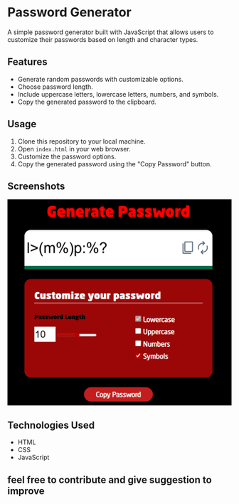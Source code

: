# Password Generator

A simple password generator built with JavaScript that allows users to customize their passwords based on length and character types.

## Features

- Generate random passwords with customizable options.
- Choose password length.
- Include uppercase letters, lowercase letters, numbers, and symbols.
- Copy the generated password to the clipboard.

## Usage

1. Clone this repository to your local machine.
2. Open `index.html` in your web browser.
3. Customize the password options.
4. Copy the generated password using the "Copy Password" button.

## Screenshots

![image-2](./image.png)

## Technologies Used

- HTML
- CSS
- JavaScript

## feel free to contribute and give suggestion to improve
